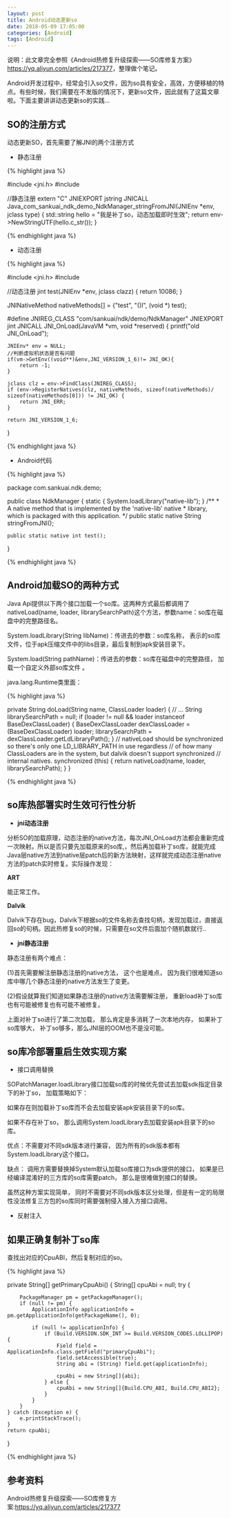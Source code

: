 ```yaml
---
layout: post
title: Android动态更新so
date: 2018-05-09 17:05:00
categories: [Android]
tags: [Android]
---
```


说明：此文章完全参照《Android热修复升级探索——SO库修复方案》<https://yq.aliyun.com/articles/217377>，整理做个笔记。

Android开发过程中，经常会引入so文件，因为so具有安全，高效，方便移植的特点。有些时候，我们需要在不发版的情况下，更新so文件，因此就有了这篇文章啦。下面主要讲讲动态更新so的实践...
<!--more-->


## SO的注册方式

动态更新SO，首先需要了解JNI的两个注册方式

- 静态注册

{% highlight java %}

#include <jni.h>
#include <string>
	
//静态注册
extern "C"
JNIEXPORT jstring JNICALL
Java_com_sankuai_ndk_demo_NdkManager_stringFromJNI(JNIEnv *env, jclass type) 	{
    std::string hello = "我是补丁so，动态加载即时生效";
    return env->NewStringUTF(hello.c_str());
}
	
{% endhighlight java %}

- 动态注册

{% highlight java %}

#include <jni.h>
#include <string>
	
//动态注册
jint test(JNIEnv *env, jclass clazz) {
    return 10086;
}
	
JNINativeMethod nativeMethods[] = {"test", "()I", (void *) test};
	
#define JNIREG_CLASS "com/sankuai/ndk/demo/NdkManager"
JNIEXPORT jint JNICALL JNI_OnLoad(JavaVM *vm, void *reserved) {
    printf("old JNI_OnLoad");
	
    JNIEnv* env = NULL;
    //判断虚拟机状态是否有问题
    if(vm->GetEnv((void**)&env,JNI_VERSION_1_6)!= JNI_OK){
        return -1;
    }
	
    jclass clz = env->FindClass(JNIREG_CLASS);
    if (env->RegisterNatives(clz, nativeMethods, sizeof(nativeMethods)/ sizeof(nativeMethods[0])) != JNI_OK) {
        return JNI_ERR;
    }
	
    return JNI_VERSION_1_6;
}

{% endhighlight java %}

- Android代码

{% highlight java %}

package com.sankuai.ndk.demo;

public class NdkManager {
    static {
        System.loadLibrary("native-lib");
    }
    /**
     * A native method that is implemented by the 'native-lib' native 
     * library, which is packaged with this application.
     */
    public static native String stringFromJNI();
	
    public static native int test();
	
}

{% endhighlight java %}


## Android加载SO的两种方式

Java Api提供以下两个接口加载一个so库。这两种方式最后都调用了nativeLoad(name, loader, librarySearchPath)这个方法，参数name：so库在磁盘中的完整路径名。

System.loadLibrary(String libName)：传进去的参数：so库名称， 表示的so库文件，位于apk压缩文件中的libs目录，最后复制到apk安装目录下。

System.load(String pathName)：传进去的参数：so库在磁盘中的完整路径， 加载一个自定义外部so库文件 。

java.lang.Runtime类里面：

{% highlight java %}

private String doLoad(String name, ClassLoader loader) {
    // ...
    String librarySearchPath = null;
    if (loader != null && loader instanceof BaseDexClassLoader) {
        BaseDexClassLoader dexClassLoader = (BaseDexClassLoader) loader;
        librarySearchPath = dexClassLoader.getLdLibraryPath();
    }
    // nativeLoad should be synchronized so there's only one LD_LIBRARY_PATH in use regardless
    // of how many ClassLoaders are in the system, but dalvik doesn't support synchronized
    // internal natives.
    synchronized (this) {
        return nativeLoad(name, loader, librarySearchPath);
    }
}

{% endhighlight java %}

## so库热部署实时生效可行性分析

- **jni动态注册**

分析SO的加载原理，动态注册的native方法，每次JNI_OnLoad方法都会重新完成一次映射。所以是否只要先加载原来的so库,，然后再加载补丁so库，就能完成Java层native方法到native层patch后的新方法映射，这样就完成动态注册native方法的patch实时修复。实际操作发现：

**ART**

能正常工作。

**Dalvik**

Dalvik下存在bug，Dalvik下根据so的文件名称去查找句柄，发现加载过，直接返回so的句柄。因此热修复so的时候，只需要在so文件后面加个随机数就行..

- **jni静态注册**

静态注册有两个难点：

(1)首先需要解注册静态注册的native方法， 这个也是难点， 因为我们很难知道so库中哪几个静态注册的native方法发生了变更。

(2)假设就算我们知道如果静态注册的native方法需要解注册， 重新load补丁so库也有可能被修复也有可能不被修复。

上面对补丁so进行了第二次加载， 那么肯定是多消耗了一次本地内存， 如果补丁so库够大， 补丁so够多，那么JNI层的OOM也不是没可能。

## so库冷部署重启生效实现方案

- 接口调用替换

SOPatchManager.loadLibrary接口加载so库的时候优先尝试去加载sdk指定目录下的补丁so， 加载策略如下：

如果存在则加载补丁so库而不会去加载安装apk安装目录下的so库。

如果不存在补丁so， 那么调用System.loadLibrary去加载安装apk目录下的so库。

优点：不需要对不同sdk版本进行兼容， 因为所有的sdk版本都有System.loadLibrary这个接口。

缺点： 调用方需要替换掉System默认加载so库接口为sdk提供的接口， 如果是已经编译混淆好的三方库的so库需要patch， 那么是很难做到接口的替换。

虽然这种方案实现简单， 同时不需要对不同sdk版本区分处理，但是有一定的局限性没法修复三方包的so库同时需要强制侵入接入方接口调用。

-  反射注入


## 如果正确复制补丁so库

查找出对应的CpuABI，然后复制对应的so。

{% highlight java %}

private String[] getPrimaryCpuAbi() {
    String[] cpuAbi = null;
    try {
	
        PackageManager pm = getPackageManager();
        if (null != pm) {
            ApplicationInfo applicationInfo = pm.getApplicationInfo(getPackageName(), 0);
	
            if (null != applicationInfo) {
                if (Build.VERSION.SDK_INT >= Build.VERSION_CODES.LOLLIPOP) {
                    Field field = ApplicationInfo.class.getField("primaryCpuAbi");
                    field.setAccessible(true);
                    String abi = (String) field.get(applicationInfo);
	
                    cpuAbi = new String[]{abi};
                } else {
                    cpuAbi = new String[]{Build.CPU_ABI, Build.CPU_ABI2};
                }
            }
        }
    } catch (Exception e) {
        e.printStackTrace();
    }
    return cpuAbi;
}
	
{% endhighlight java %}

## 参考资料

Android热修复升级探索——SO库修复方案:<https://yq.aliyun.com/articles/217377>